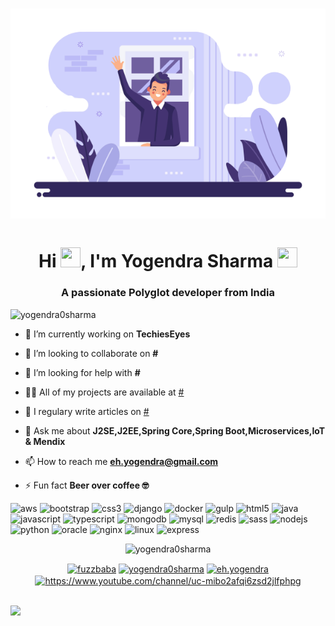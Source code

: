 <div style="text-align-last: center;">
<h1 align="center">
<img src="https://github.com/Yogendra0Sharma/Yogendra0Sharma/blob/master/assets/wc1.png"></img></h1></div>
<h1 align="center">Hi <img src="https://emojis.slackmojis.com/emojis/images/1471045839/793/computerrage.gif"  width="32" height="32" />, I'm Yogendra Sharma <img src="https://emojis.slackmojis.com/emojis/images/1471045863/884/ninja.gif?1471045863" width="32" height="32" /></h1>
<h3 align="center">A passionate Polyglot developer from India </h3>

<p align="left"> <img src="https://komarev.com/ghpvc/?username=yogendra0sharma" alt="yogendra0sharma" /> </p>

- 🔭 I’m currently working on **TechiesEyes**

- 👯 I’m looking to collaborate on **#**

- 🤔 I’m looking for help with **#**

- 👨‍💻 All of my projects are available at [#](#)

- 📝 I regulary write articles on [#](#)

- 💬 Ask me about **J2SE,J2EE,Spring Core,Spring Boot,Microservices,IoT & Mendix**

- 📫 How to reach me **eh.yogendra@gmail.com**

- ⚡ Fun fact **Beer over coffee 🤓**

<p align="left"><img src="https://devicons.github.io/devicon/devicon.git/icons/amazonwebservices/amazonwebservices-original-wordmark.svg" alt="aws" width="48" height="48"/> <img src="https://devicons.github.io/devicon/devicon.git/icons/bootstrap/bootstrap-plain.svg" alt="bootstrap" width="48" height="48"/> <img src="https://devicons.github.io/devicon/devicon.git/icons/css3/css3-original-wordmark.svg" alt="css3" width="48" height="48"/> <img src="https://devicons.github.io/devicon/devicon.git/icons/django/django-original.svg" alt="django" width="48" height="48"/> <img src="https://devicons.github.io/devicon/devicon.git/icons/docker/docker-original-wordmark.svg" alt="docker" width="48" height="48"/> <img src="https://devicons.github.io/devicon/devicon.git/icons/gulp/gulp-plain.svg" alt="gulp" width="48" height="48"/> <img src="https://devicons.github.io/devicon/devicon.git/icons/html5/html5-original-wordmark.svg" alt="html5" width="48" height="48"/> <img src="https://devicons.github.io/devicon/devicon.git/icons/java/java-original-wordmark.svg" alt="java" width="48" height="48"/> <img src="https://devicons.github.io/devicon/devicon.git/icons/javascript/javascript-original.svg" alt="javascript" width="48" height="48"/> <img src="https://devicons.github.io/devicon/devicon.git/icons/typescript/typescript-original.svg" alt="typescript" width="48" height="48"/> <img src="https://devicons.github.io/devicon/devicon.git/icons/mongodb/mongodb-original-wordmark.svg" alt="mongodb" width="48" height="48"/> <img src="https://devicons.github.io/devicon/devicon.git/icons/mysql/mysql-original-wordmark.svg" alt="mysql" width="48" height="48"/> <img src="https://devicons.github.io/devicon/devicon.git/icons/redis/redis-original-wordmark.svg" alt="redis" width="48" height="48"/> <img src="https://devicons.github.io/devicon/devicon.git/icons/sass/sass-original.svg" alt="sass" width="48" height="48"/> <img src="https://devicons.github.io/devicon/devicon.git/icons/nodejs/nodejs-original-wordmark.svg" alt="nodejs" width="48" height="48"/> <img src="https://devicons.github.io/devicon/devicon.git/icons/python/python-original-wordmark.svg" alt="python" width="48" height="48"/> <img src="https://devicons.github.io/devicon/devicon.git/icons/oracle/oracle-original.svg" alt="oracle" width="48" height="48"/> <img src="https://devicons.github.io/devicon/devicon.git/icons/nginx/nginx-original.svg" alt="nginx" width="48" height="48"/> <img src="https://devicons.github.io/devicon/devicon.git/icons/linux/linux-original.svg" alt="linux" width="48" height="48"/> <img src="https://devicons.github.io/devicon/devicon.git/icons/express/express-original-wordmark.svg" alt="express" width="48" height="48"/></p><p align="center"> <img src="https://github-readme-stats.vercel.app/api?username=yogendra0sharma&show_icons=true" alt="yogendra0sharma" /> </p>

<p align="center">
<a href="https://twitter.com/fuzzbaba" target="blank"><img align="center" src="https://cdn.jsdelivr.net/npm/simple-icons@3.0.1/icons/twitter.svg" alt="fuzzbaba" height="20" width="20" /></a>
<a href="https://linkedin.com/in/yogendra0sharma" target="blank"><img align="center" src="https://cdn.jsdelivr.net/npm/simple-icons@3.0.1/icons/linkedin.svg" alt="yogendra0sharma" height="20" width="20" /></a>
<a href="https://fb.com/eh.yogendra" target="blank"><img align="center" src="https://cdn.jsdelivr.net/npm/simple-icons@3.0.1/icons/facebook.svg" alt="eh.yogendra" height="20" width="20" /></a>
<a href="https://www.youtube.com/c/https://www.youtube.com/channel/uc-mibo2afqi6zsd2jlfphpg" target="blank"><img align="center" src="https://cdn.jsdelivr.net/npm/simple-icons@3.0.1/icons/youtube.svg" alt="https://www.youtube.com/channel/uc-mibo2afqi6zsd2jlfphpg" height="20" width="20" /></a>
</p>
<br>
<img src="https://camo.githubusercontent.com/a2f4a3a45e5ca8ea9ae5253e808c8d13c709cd54/687474703a2f2f72616e646f6a732e636f6d2f696d616765732f62617273536d616c6c2e676966" />
